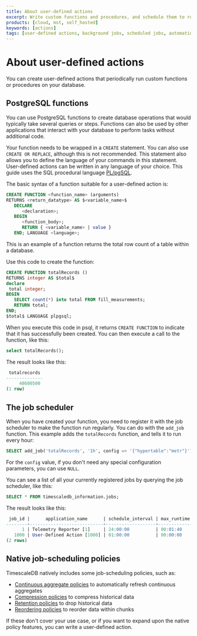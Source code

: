 ```yaml
---
title: About user-defined actions
excerpt: Write custom functions and procedures, and schedule them to run periodically
products: [cloud, mst, self_hosted]
keywords: [actions]
tags: [user-defined actions, background jobs, scheduled jobs, automation framework]
---
```


# About user-defined actions

You can create user-defined actions that periodically run custom functions or
procedures on your database.

## PostgreSQL functions

You can use PostgreSQL functions to create database operations that would
typically take several queries or steps. Functions can also be used by other
applications that interact with your database to perform tasks without
additional code.

Your function needs to be wrapped in a `CREATE` statement. You can also use
`CREATE OR REPLACE`, although this is not recommended. This statement also
allows you to define the language of your commands in this statement.
User-defined actions can be written in any language of your choice. This guide uses
the SQL procedural language [PL/pgSQL][plpgsql].

The basic syntax of a function suitable for a user-defined action is:

```sql
CREATE FUNCTION <function_name> (arguments)
RETURNS <return_datatype> AS $<variable_name>$
   DECLARE
      <declaration>;
   BEGIN
      <function_body>;
      RETURN { <variable_name> | value }
   END; LANGUAGE <language>;
```

This is an example of a function returns the total row count of a table
within a database.

Use this code to create the function:

```sql
CREATE FUNCTION totalRecords ()
RETURNS integer AS $total$
declare
 total integer;
BEGIN
   SELECT count(*) into total FROM fill_measurements;
   RETURN total;
END;
$total$ LANGUAGE plpgsql;
```

When you execute this code in psql, it returns `CREATE FUNCTION` to indicate
that it has successfully been created. You can then execute a call to the
function, like this:

```sql
select totalRecords();
```

The result looks like this:

```sql
 totalrecords
--------------
     48600500
(1 row)
```

## The job scheduler

When you have created your function, you need to register it with the job
scheduler to make the function run regularly. You can do with the `add_job` function.
This example adds the `totalRecords` function, and tells it to run every hour:

```sql
SELECT add_job('totalRecords', '1h', config => '{"hypertable":"metr"}');
```

For the `config` value, if you don't need any special configuration parameters,
you can use `NULL`.

You can see a list of all your currently registered jobs by querying the job
scheduler, like this:

```sql
SELECT * FROM timescaledb_information.jobs;
```

The result looks like this:

```sql
 job_id |      application_name      | schedule_interval | max_runtime | max_retries | retry_period |      proc_schema      |    proc_name     |   owner   | scheduled |         config         |          next_start           | hypertable_schema | hypertable_name
--------+----------------------------+-------------------+-------------+-------------+--------------+-----------------------+------------------+-----------+-----------+------------------------+-------------------------------+-------------------+-----------------
      1 | Telemetry Reporter [1]     | 24:00:00          | 00:01:40    |          -1 | 01:00:00     | _timescaledb_internal | policy_telemetry | postgres  | t         |                        | 2022-08-18 06:26:39.524065+00 |                   |
   1000 | User-Defined Action [1000] | 01:00:00          | 00:00:00    |          -1 | 00:05:00     | public                | totalrecords     | tsdbadmin | t         | {"hypertable": "metr"} | 2022-08-17 07:17:24.831698+00 |                   |
(2 rows)
```

## Native job-scheduling policies

TimescaleDB natively includes some job-scheduling policies, such as:

*   [Continuous aggregate policies][caggs] to automatically refresh continuous
    aggregates
*   [Compression policies][compressing] to compress historical data
*   [Retention policies][retention] to drop historical data
*   [Reordering policies][reordering] to reorder data within chunks

If these don't cover your use case, or if you want to expand upon the native
policy features, you can write a user-defined action.

[caggs]: /use-timescale/:currentVersion:/continuous-aggregates/refresh-policies/
[compressing]: /use-timescale/:currentVersion:/compression/
[reordering]: /api/:currentVersion:/hypertable/add_reorder_policy/
[retention]: /use-timescale/:currentVersion:/data-retention/create-a-retention-policy/
[plpgsql]: https://www.postgresql.org/docs/current/plpgsql-overview.html
